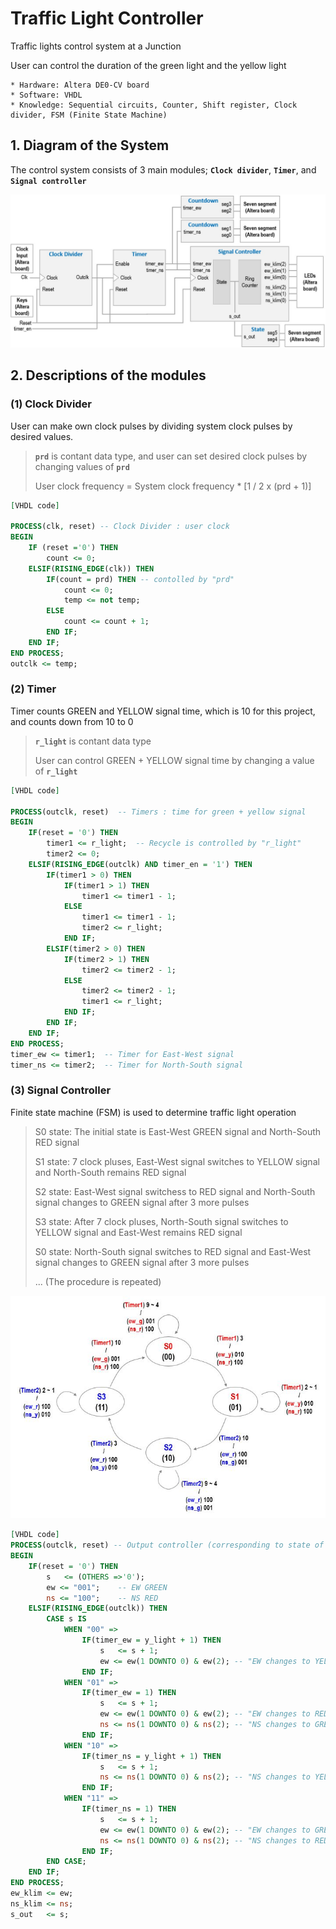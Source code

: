 # Traffic Light Controller
Traffic lights control system at a Junction

User can control the duration of the green light and the yellow light
```
* Hardware: Altera DE0-CV board
* Software: VHDL
* Knowledge: Sequential circuits, Counter, Shift register, Clock divider, FSM (Finite State Machine)
```

## 1. Diagram of the System
The control system consists of 3 main modules; **`Clock divider`**, **`Timer`**, and **`Signal controller`**

![alt text](https://github.com/lkyungho/Images/blob/master/traffic-light-controller-structure.jpg "Structure")


## 2. Descriptions of the modules
### (1) Clock Divider
User can make own clock pulses by dividing system clock pulses by desired values.
> **`prd`** is contant data type, and user can set desired clock pulses by changing values of **`prd`**
>
> User clock frequency = System clock frequency * [1 / 2 x (prd + 1)]
```vhdl
[VHDL code]

PROCESS(clk, reset) -- Clock Divider : user clock
BEGIN
	IF (reset ='0') THEN
		count <= 0;
	ELSIF(RISING_EDGE(clk)) THEN
		IF(count = prd) THEN -- contolled by "prd"
			count <= 0;
			temp <= not temp;
		ELSE
			count <= count + 1;
		END IF;
	END IF;
END PROCESS;
outclk <= temp;
```
### (2) Timer
Timer counts GREEN and YELLOW signal time, which is 10 for this project, and counts down from 10 to 0

> **`r_light`** is contant data type 
>
> User can control GREEN + YELLOW signal time by changing a value of **`r_light`**
```vhdl
[VHDL code]

PROCESS(outclk, reset)	-- Timers : time for green + yellow signal
BEGIN
	IF(reset = '0') THEN
		timer1 <= r_light;	-- Recycle is controlled by "r_light"
		timer2 <= 0;
	ELSIF(RISING_EDGE(outclk) AND timer_en = '1') THEN
		IF(timer1 > 0) THEN
			IF(timer1 > 1) THEN 
				timer1 <= timer1 - 1;
			ELSE
				timer1 <= timer1 - 1;
				timer2 <= r_light;
			END IF;
		ELSIF(timer2 > 0) THEN
			IF(timer2 > 1) THEN
				timer2 <= timer2 - 1;
			ELSE
				timer2 <= timer2 - 1;
				timer1 <= r_light;
			END IF;
		END IF;
	END IF;
END PROCESS;
timer_ew <= timer1;  -- Timer for East-West signal
timer_ns <= timer2;  -- Timer for North-South signal
```
### (3) Signal Controller
Finite state machine (FSM) is used to determine traffic light operation
> S0 state: The initial state is East-West GREEN signal and North-South RED signal
>
> S1 state: 7 clock pluses, East-West signal switches to YELLOW signal and North-South remains RED signal
>
> S2 state: East-West signal switchess to RED signal and North-South signal changes to GREEN signal after 3 more pulses
>
> S3 state: After 7 clock pluses, North-South signal switches to YELLOW signal and East-West remains RED signal
>
> S0 state: North-South signal switches to RED signal and East-West signal changes to GREEN signal after 3 more pulses
>
> ... (The procedure is repeated)

![alt text](https://github.com/lkyungho/Images/blob/master/traffic-light-controller-state.jpg "State")
```vhdl
[VHDL code]
PROCESS(outclk, reset) -- Output controller (corresponding to state of "s")
BEGIN
	IF(reset = '0') THEN
		s	<= (OTHERS =>'0');
		ew <= "001"; 	-- EW GREEN
		ns <= "100"; 	-- NS RED			
	ELSIF(RISING_EDGE(outclk)) THEN
		CASE s IS
			WHEN "00" =>
				IF(timer_ew = y_light + 1) THEN
					s	<= s + 1;
					ew <= ew(1 DOWNTO 0) & ew(2); -- "EW changes to YELLOW", NS remains RED
				END IF;
			WHEN "01" =>
				IF(timer_ew = 1) THEN
					s	<= s + 1;
					ew <= ew(1 DOWNTO 0) & ew(2); -- "EW changes to RED"
					ns <= ns(1 DOWNTO 0) & ns(2); -- "NS changes to GREEN"						
				END IF;
			WHEN "10" =>
				IF(timer_ns = y_light + 1) THEN
					s	<= s + 1;
					ns <= ns(1 DOWNTO 0) & ns(2); -- "NS changes to YELLOW", EW remains RED
				END IF;
			WHEN "11" =>
				IF(timer_ns = 1) THEN
					s	<= s + 1;
					ew <= ew(1 DOWNTO 0) & ew(2); -- "EW changes to GREEN"
					ns <= ns(1 DOWNTO 0) & ns(2); -- "NS changes to RED"						
				END IF;
		END CASE;	
	END IF;
END PROCESS;
ew_klim	<= ew;
ns_klim	<= ns;	
s_out	<= s;
```
